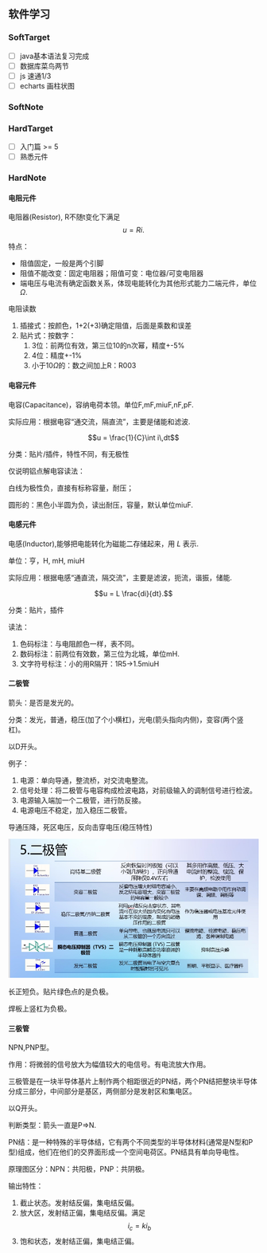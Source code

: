## 软件学习

### SoftTarget

- [ ] java基本语法复习完成
- [ ] 数据库菜鸟两节
- [ ] js 速通1/3
- [ ] echarts 画柱状图

### SoftNote


### HardTarget

- [ ] 入门篇 >= 5
- [ ] 熟悉元件

### HardNote

#### 电阻元件

电阻器(Resistor), R不随t变化下满足
$$u = Ri.$$

特点：
* 阻值固定，一般是两个引脚
* 阻值不能改变：固定电阻器；阻值可变：电位器/可变电阻器
* 端电压与电流有确定函数关系，体现电能转化为其他形式能力二端元件，单位 $\Omega$.

电阻读数
1. 插接式：按颜色，1+2(+3)确定阻值，后面是乘数和误差
2. 贴片式：按数字：
    1. 3位：前两位有效，第三位10的n次幂，精度+-5%
    2. 4位：精度+-1%
    3. 小于10$\Omega$的：数之间加上R：R003

#### 电容元件

电容(Capacitance)，容纳电荷本领。单位F,mF,miuF,nF,pF.

实际应用：根据电容“通交流，隔直流”，主要是储能和滤波.

$$u = \frac{1}{C}\int i\,dt$$

分类：贴片/插件，特性不同，有无极性

仅说明铝点解电容读法：

白线为极性负，直接有标称容量，耐压；

圆形的：黑色小半圆为负，读出耐压，容量，默认单位miuF.

#### 电感元件

电感(Inductor),能够把电能转化为磁能二存储起来，用 $L$ 表示.

单位：亨，H, mH, miuH

实际应用：根据电感“通直流，隔交流”，主要是滤波，扼流，谐振，储能.

$$u = L \frac{di}{dt}.$$

分类：贴片，插件

读法：
1. 色码标注：与电阻颜色一样，表不同。
2. 数码标注：前两位有效数，第三位为北城，单位mH.
3. 文字符号标注：小的用R隔开：1R5->1.5miuH

#### 二极管

箭头：是否是发光的。

分类：发光，普通，稳压(加了个小横杠)，光电(箭头指向内侧)，变容(两个竖杠)。

以D开头。

例子：

1. 电源：单向导通，整流桥，对交流电整流。
2. 信号处理：将二极管与电容构成检波电路，对前级输入的调制信号进行检波。
3. 电源输入端加一个二极管，进行防反接。
4. 电源电压不稳定，加入稳压二极管。

导通压降，死区电压，反向击穿电压(稳压特性)

!["二极管分类"](./image/1.png)

长正短负。贴片绿色点的是负极。

焊板上竖杠为负极。

#### 三极管

NPN,PNP型。

作用：将微弱的信号放大为幅值较大的电信号。有电流放大作用。

三极管是在一块半导体基片上制作两个相距很近的PN结，两个PN结把整块半导体分成三部分，中间部分是基区，两侧部分是发射区和集电区。

以Q开头。

判断类型：箭头一直是P=>N.

PN结：是一种特殊的半导体结，它有两个不同类型的半导体材料(通常是N型和P型)组成，他们在他们的交界面形成一个空间电荷区。PN结具有单向导电性。

原理图区分：NPN：共阳极，PNP：共阴极。

输出特性：
1. 截止状态。发射结反偏，集电结反偏。
2. 放大区，发射结正偏，集电结反偏。满足$$i_{c} = k i_{b}$$
3. 饱和状态，发射结正偏，集电结正偏。
